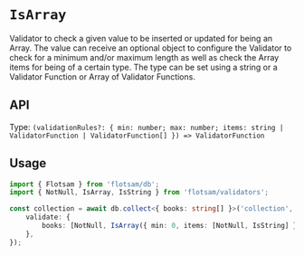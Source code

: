 <!-- @format -->

# `IsArray`

Validator to check a given value to be inserted or updated for being an Array. The value can receive
an optional object to configure the Validator to check for a minimum and/or maximum length as well as
check the Array items for being of a certain type. The type can be set using a string or a
Validator Function or Array of Validator Functions.

## API

Type: `(validationRules?: { min: number; max: number; items: string | ValidatorFunction | ValidatorFunction[]
}) => ValidatorFunction`

## Usage

```ts
import { Flotsam } from 'flotsam/db';
import { NotNull, IsArray, IsString } from 'flotsam/validators';

const collection = await db.collect<{ books: string[] }>('collection', {
    validate: {
        books: [NotNull, IsArray({ min: 0, items: [NotNull, IsString] })],
    },
});
```
